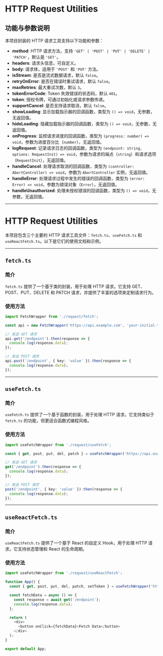 # HTTP Request Utilities

## 功能与参数说明

本项目封装的 HTTP 请求工具支持以下功能和参数：

- **method**: HTTP 请求方法，支持 `'GET' | 'POST' | 'PUT' | 'DELETE' | 'PATCH'`，默认是 `'GET'`。
- **headers**: 请求头信息，可自定义。
- **body**: 请求体，适用于 `'POST'` 和 `'PUT'` 方法。
- **isStream**: 是否是流式数据请求，默认 `false`。
- **retryOnError**: 是否在错误时重试请求，默认 `false`。
- **maxRetries**: 最大重试次数，默认 `3`。
- **tokenErrorCode**: Token 失效错误的状态码，默认 `401`。
- **token**: 授权令牌，可通过初始化或请求参数传递。
- **supportCancel**: 是否支持请求取消，默认 `false`。
- **showLoading**: 显示加载指示器的回调函数，类型为 `() => void`，无参数，无返回值。
- **hideLoading**: 隐藏加载指示器的回调函数，类型为 `() => void`，无参数，无返回值。
- **onProgress**: 监控请求进度的回调函数，类型为 `(progress: number) => void`，参数为进度百分比（`number`），无返回值。
- **logRequest**: 记录请求日志的回调函数，类型为 `(endpoint: string, options: RequestInit) => void`，参数为请求的端点（`string`）和请求选项（`RequestInit`），无返回值。
- **handleCancel**: 处理请求取消的回调函数，类型为 `(controller: AbortController) => void`，参数为 `AbortController` 实例，无返回值。
- **handleError**: 处理请求过程中发生的错误的回调函数，类型为 `(error: Error) => void`，参数为错误对象（`Error`），无返回值。
- **handleUnauthorized**: 处理未授权错误的回调函数，类型为 `() => void`，无参数，无返回值。

---

# HTTP Request Utilities

本项目包含三个主要的 HTTP 请求工具文件：`fetch.ts`、`useFetch.ts` 和 `useReactFetch.ts`。以下是它们的使用文档和示例。

---

## `fetch.ts`

### 简介
`fetch.ts` 提供了一个基于类的封装，用于处理 HTTP 请求。它支持 GET、POST、PUT、DELETE 和 PATCH 请求，并提供了丰富的选项来定制请求行为。

### 使用方法

```typescript
import FetchWrapper from './request/fetch';

const api = new FetchWrapper('https://api.example.com', 'your-initial-token');

// 发送 GET 请求
api.get('/endpoint').then(response => {
  console.log(response.data);
});

// 发送 POST 请求
api.post('/endpoint', { key: 'value' }).then(response => {
  console.log(response.data);
});
```

---

## `useFetch.ts`

### 简介
`useFetch.ts` 提供了一个基于函数的封装，用于处理 HTTP 请求。它支持类似于 `fetch.ts` 的功能，但更适合函数式编程风格。

### 使用方法

```typescript
import useFetchWrapper from './request/useFetch';

const { get, post, put, del, patch } = useFetchWrapper('https://api.example.com', 'your-initial-token');

// 发送 GET 请求
get('/endpoint').then(response => {
  console.log(response.data);
});

// 发送 POST 请求
post('/endpoint', { key: 'value' }).then(response => {
  console.log(response.data);
});
```

---

## `useReactFetch.ts`

### 简介
`useReactFetch.ts` 提供了一个基于 React 的自定义 Hook，用于处理 HTTP 请求。它支持状态管理和 React 的生命周期。

### 使用方法

```typescript
import useFetchWrapper from './request/useReactFetch';

function App() {
  const { get, post, put, del, patch, setToken } = useFetchWrapper('https://api.example.com', 'your-initial-token');

  const fetchData = async () => {
    const response = await get('/endpoint');
    console.log(response.data);
  };

  return (
    <div>
      <button onClick={fetchData}>Fetch Data</button>
    </div>
  );
}

export default App;
```
